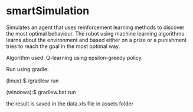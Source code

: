 # smartSimulation
Simulates an agent that uses reinforcement learning methods to discover the most optimal behaviour. The robot using machine learning algorithms learns about the environment and based either on a prize or a punishment tries to reach the goal in the most optimal way.

Algorithm used: Q-learning using epsilon-greedy policy.

Run using gradle:

(linux):$./gradlew run 

(windows):$ gradlew.bat run

the result is saved in the data.xls file in assets folder
